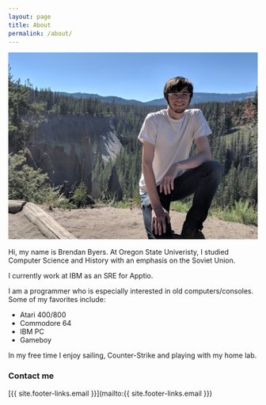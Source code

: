 ```yaml
---
layout: page
title: About
permalink: /about/
---
```


![Hey, that's me](/images/profile.jpg)

Hi, my name is Brendan Byers.  At Oregon State Univeristy, I studied Computer Science and History with an emphasis on the Soviet Union.

I currently work at IBM as an SRE for Apptio.

I am a programmer who is especially interested in old computers/consoles.
Some of my favorites include:

* Atari 400/800
* Commodore 64
* IBM PC
* Gameboy

In my free time I enjoy sailing, Counter-Strike and playing with my home lab.

### Contact me

[{{ site.footer-links.email }}](mailto:{{ site.footer-links.email }})